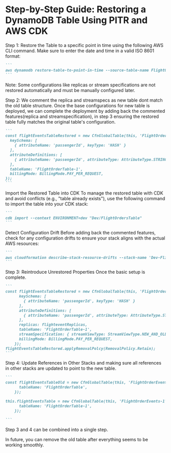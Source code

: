 # Step-by-Step Guide: Restoring a DynamoDB Table Using PITR and AWS CDK

Step 1: Restore the Table to a specific point in time using the following AWS CLI command. Make sure to enter the date and time in a valid ISO 8601 format:

````markdown
```
aws dynamodb restore-table-to-point-in-time --source-table-name FlightOrderTable --target-table-name FlightOrderTable-1 --restore-date-time 2024-12-07T12:00:00Z
```
````

Note: Some configurations like replicas or stream specifications are not restored automatically and must be manually configured later.

Step 2: We comment the replica and streamspecs as new table dont match the old table structure. Once the base configurations for new table is deployed, we can complete the deployment by adding back the commented features(replica and streamspecification), in step 3
 ensuring the restored table fully matches the original table's configuration.

````markdown
```
const flightEventsTableRestored = new CfnGlobalTable(this, 'FlightOrderEvents-1', {
  keySchema: [
    { attributeName: 'passengerId', keyType: 'HASH' }
  ],
  attributeDefinitions: [
    { attributeName: 'passengerId', attributeType: AttributeType.STRING }
  ],
  tableName: 'FlightOrderTable-1',
  billingMode: BillingMode.PAY_PER_REQUEST,
});
```
````

Import the Restored Table into CDK To manage the restored table with CDK and avoid conflicts (e.g., "table already exists"), use the following command to import the table into your CDK stack:

````markdown
```
cdk import --context ENVIRONMENT=dev "Dev/FlightOrdersTable"
```
````

Detect Configuration Drift Before adding back the commented features, check for any configuration drifts to ensure your stack aligns with the actual AWS resources:

````markdown
```
aws cloudformation describe-stack-resource-drifts --stack-name 'Dev-FlightOrdersTable' --stack-resource-drift-status-filters 'MODIFIED'
```
````

Step 3: Reintroduce Unrestored Properties Once the basic setup is complete.

````markdown
```
const flightEventsTableRestored = new CfnGlobalTable(this, 'FlightOrderEvents-1', {
      keySchema: [
        { attributeName: 'passengerId', keyType: 'HASH' }
      ],
      attributeDefinitions: [
        { attributeName: 'passengerId', attributeType: AttributeType.STRING }
      ],
      replicas: flighteventReplicas, 
      tableName: 'FlightOrderTable-1',
      streamSpecification: { streamViewType: StreamViewType.NEW_AND_OLD_IMAGES }, 
      billingMode: BillingMode.PAY_PER_REQUEST,
    });
flightEventsTableRestored.applyRemovalPolcy(RemovalPolicy.Retain);
```
````

Step 4: Update References in Other Stacks and making sure all references in other stacks are updated to point to the new table.

````markdown
```
const flightEventsTableOld = new CfnGlobalTable(this, 'FlightOrderEvents', {
      tableName: 'FlightOrderTable',     
    });

this.flightEventsTable = new CfnGlobalTable(this, 'FlightOrderEvents-1', {
      tableName: 'FlightOrderTable-1',     
    });

```
````

Step 3 and 4 can be combined into a single step.

In future, you can remove the old table after everything seems to be working smoothly.
